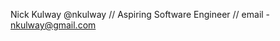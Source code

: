 Nick Kulway @nkulway //
Aspiring Software Engineer //
email - nkulway@gmail.com

<!---
nkulway/nkulway is a ✨ special ✨ repository because its `README.md` (this file) appears on your GitHub profile.
You can click the Preview link to take a look at your changes.
--->

